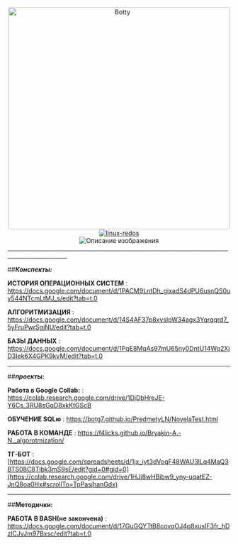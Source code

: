 
<div align="center">
    <img src="https://media.tenor.com/uQHOCWdnoeYAAAAi/astro-bot.gif" alt="Botty" width="500"/>
</div>

<div align="center">
<a href="https://redos.red-soft.ru">
<img src="https://img.shields.io/badge/linux-redos-red" alt="linux-redos">
</a>
</div>



<div align="center">
    <img src="https://camo.githubusercontent.com/053274ea98d1710513e6e8a114a0a1eac462f7a75bffbde7d1aaddab14dee182/68747470733a2f2f6b6f6d617265762e636f6d2f67687076632f3f757365726e616d653d4e617a756b6572267374796c653d666c61742d73717561726526636f6c6f723d626c7565" alt="Описание изображения" />
</div>
___________________________________________________________________________________________________

##***Конспекты:*** 

**ИСТОРИЯ ОПЕРАЦИОННЫХ СИСТЕМ** : https://docs.google.com/document/d/1PACM9LntDh_gixadS4dPU6usnQS0uy544NTcmLtMJ_s/edit?tab=t.0

**АЛГОРИТМИЗАЦИЯ** : https://docs.google.com/document/d/14S4AF37p8xysIpW34agx3Yqrqqrd7_5yFruPwrSgjNU/edit?tab=t.0

**БАЗЫ ДАННЫХ** : https://docs.google.com/document/d/1PqE8MqAs97mU65ny0DntU14Wq2XjD3Iek6X4GPK9kvM/edit?tab=t.0

___________________________________________________________________________________________________

##***проекты:***

**Работа в Google Collab:** : https://colab.research.google.com/drive/1DjDbHreJE-Y6Cs_3RU8sGqD8xkKtGScB

**ОБУЧЕНИЕ SQLю** : https://botg7.github.io/PredmetyLN/NovelaTest.html

**РАБОТА В КОМАНДЕ** : https://f4licks.github.io/Bryakin-A.-N._algorotmization/

**ТГ-БОТ** : [https://docs.google.com/spreadsheets/d/1jx_iyt3dVoqF48WAU3lLq4MaQ3BTS08C8Tlbk3mS9sE/edit?gid=0#gid=0](https://colab.research.google.com/drive/1HJi8wHBibw9_yny-uqatEZ-JnQ8oa0Hx#scrollTo=TpPasjhanGdx)
___________________________________________________________________________________________________

##**Методички:**

**РАБОТА В BASH(не закончена)** : https://docs.google.com/document/d/17GuGQYTtB8covqOJ4p8xusIF3fr_hDzlCJvJm97Bxsc/edit?tab=t.0
